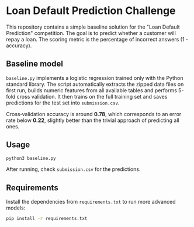 # Loan Default Prediction Challenge

This repository contains a simple baseline solution for the "Loan Default Prediction" competition. The goal is to predict whether a customer will repay a loan. The scoring metric is the percentage of incorrect answers (1 - accuracy).

## Baseline model

`baseline.py` implements a logistic regression trained only with the Python standard library. The script automatically extracts the zipped data files on first run, builds numeric features from all available tables and performs 5-fold cross validation. It then trains on the full training set and saves predictions for the test set into `submission.csv`.

Cross‑validation accuracy is around **0.78**, which corresponds to an error rate below **0.22**, slightly better than the trivial approach of predicting all ones.

## Usage

```bash
python3 baseline.py
```

After running, check `submission.csv` for the predictions.

## Requirements

Install the dependencies from `requirements.txt` to run more advanced models:

```bash
pip install -r requirements.txt
```
